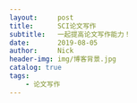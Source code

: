 ```yaml
---
layout:     post
title:      SCI论文写作
subtitle:   一起提高论文写作能力！
date:       2019-08-05
author:     Nick
header-img: img/博客背景.jpg
catalog: true
tags:
    - 论文写作
---
```


